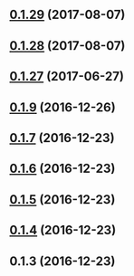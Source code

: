 <a name="0.1.29"></a>
## [0.1.29](https://github.com/Pearson-Higher-Ed/compare/v0.1.28...v0.1.29) (2017-08-07)



<a name="0.1.28"></a>
## [0.1.28](https://github.com/Pearson-Higher-Ed/compare/v0.1.27...v0.1.28) (2017-08-07)



<a name="0.1.27"></a>
## [0.1.27](https://github.com/Pearson-Higher-Ed/compare/v0.1.9...v0.1.27) (2017-06-27)



<a name="0.1.9"></a>
## [0.1.9](https://github.com/Pearson-Higher-Ed/compare/v0.1.7...v0.1.9) (2016-12-26)



<a name="0.1.7"></a>
## [0.1.7](https://github.com/Pearson-Higher-Ed/compare/v0.1.6...v0.1.7) (2016-12-23)



<a name="0.1.6"></a>
## [0.1.6](https://github.com/Pearson-Higher-Ed/compare/v0.1.5...v0.1.6) (2016-12-23)



<a name="0.1.5"></a>
## [0.1.5](https://github.com/Pearson-Higher-Ed/compare/v0.1.4...v0.1.5) (2016-12-23)



<a name="0.1.4"></a>
## [0.1.4](https://github.com/Pearson-Higher-Ed/compare/v0.1.3...v0.1.4) (2016-12-23)



<a name="0.1.3"></a>
## 0.1.3 (2016-12-23)



